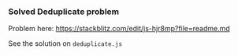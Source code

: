 ### Solved Deduplicate problem

Problem here: https://stackblitz.com/edit/js-hjr8mp?file=readme.md

See the solution on `deduplicate.js`
